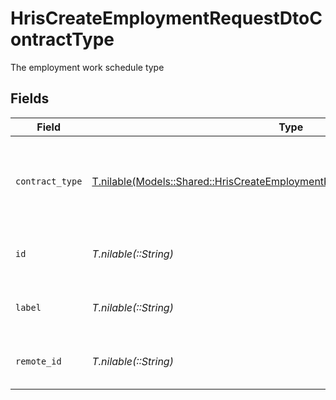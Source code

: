 # HrisCreateEmploymentRequestDtoContractType

The employment work schedule type


## Fields

| Field                                                                                                                                                    | Type                                                                                                                                                     | Required                                                                                                                                                 | Description                                                                                                                                              | Example                                                                                                                                                  |
| -------------------------------------------------------------------------------------------------------------------------------------------------------- | -------------------------------------------------------------------------------------------------------------------------------------------------------- | -------------------------------------------------------------------------------------------------------------------------------------------------------- | -------------------------------------------------------------------------------------------------------------------------------------------------------- | -------------------------------------------------------------------------------------------------------------------------------------------------------- |
| `contract_type`                                                                                                                                          | [T.nilable(Models::Shared::HrisCreateEmploymentRequestDtoSchemasContractType)](../../models/shared/hriscreateemploymentrequestdtoschemascontracttype.md) | :heavy_minus_sign:                                                                                                                                       | The employment work schedule type (e.g., full-time, part-time)                                                                                           | full_time                                                                                                                                                |
| `id`                                                                                                                                                     | *T.nilable(::String)*                                                                                                                                    | :heavy_minus_sign:                                                                                                                                       | Unique identifier                                                                                                                                        | 8187e5da-dc77-475e-9949-af0f1fa4e4e3                                                                                                                     |
| `label`                                                                                                                                                  | *T.nilable(::String)*                                                                                                                                    | :heavy_minus_sign:                                                                                                                                       | The label of the employment type                                                                                                                         | Full-Time                                                                                                                                                |
| `remote_id`                                                                                                                                              | *T.nilable(::String)*                                                                                                                                    | :heavy_minus_sign:                                                                                                                                       | Provider's unique identifier                                                                                                                             | 8187e5da-dc77-475e-9949-af0f1fa4e4e3                                                                                                                     |